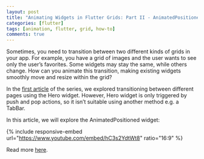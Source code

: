 ```yaml
---
layout: post
title: "Animating Widgets in Flutter Grids: Part II - AnimatedPositioned"
categories: [flutter]
tags: [animation, flutter, grid, how-to]
comments: true
---
```


Sometimes, you need to transition between two different kinds of grids in your app. For example, you have a grid of images and the user wants to see only the user’s favorites. Some widgets may stay the same, while others change. How can you animate this transition, making existing widgets smoothly move and resize within the grid?

In the [first article](https://medium.com/@dsavir-h/animating-widgets-in-flutter-grids-69fecd17ad68) of the series, we explored transitioning between different pages using the Hero widget. However, Hero widget is only triggered by push and pop actions, so it isn’t suitable using another method e.g. a TabBar.

In this article, we will explore the AnimatedPositioned widget:

{% include responsive-embed url="https://www.youtube.com/embed/hC3s2YdtWt8" ratio="16:9" %}

Read more [here](https://medium.com/@dsavir-h/animating-widgets-in-flutter-grids-d401409f1971).
